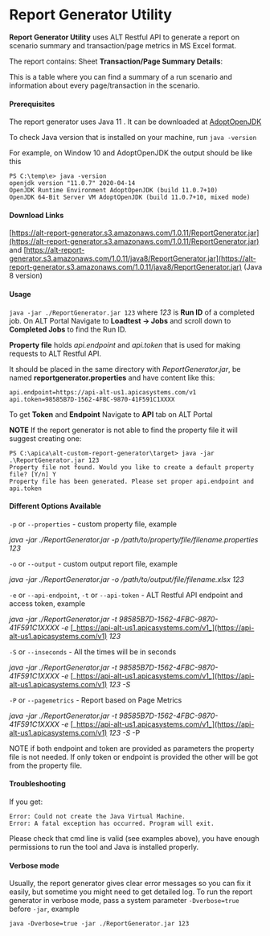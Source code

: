 # Report Generator Utility

**Report Generator Utility** uses ALT Restful API to generate a report on scenario summary and transaction/page metrics in MS Excel format.

The report contains: Sheet **Transaction/Page Summary Details**:

This is a table where you can find a summary of a run scenario and information about every page/transaction in the scenario.

#### Prerequisites <a href="#reportgeneratorutility-prerequisites" id="reportgeneratorutility-prerequisites"></a>

The report generator uses Java 11 . It can be downloaded at [AdoptOpenJDK](https://adoptopenjdk.net/?variant=openjdk11\&jvmVariant=hotspot)

To check Java version that is installed on your machine, run `java -version`

For example, on Window 10 and AdoptOpenJDK the output should be like this

```
PS C:\temp\e> java -version
openjdk version "11.0.7" 2020-04-14
OpenJDK Runtime Environment AdoptOpenJDK (build 11.0.7+10)
OpenJDK 64-Bit Server VM AdoptOpenJDK (build 11.0.7+10, mixed mode)
```

#### Download Links <a href="#reportgeneratorutility-downloadlinks" id="reportgeneratorutility-downloadlinks"></a>

[https://alt-report-generator.s3.amazonaws.com/1.0.11/ReportGenerator.jar](https://alt-report-generator.s3.amazonaws.com/1.0.11/ReportGenerator.jar) and [https://alt-report-generator.s3.amazonaws.com/1.0.11/java8/ReportGenerator.jar](https://alt-report-generator.s3.amazonaws.com/1.0.11/java8/ReportGenerator.jar) (Java 8 version)

#### Usage <a href="#reportgeneratorutility-usage" id="reportgeneratorutility-usage"></a>

`java -jar ./ReportGenerator.jar 123` where _123_ is **Run ID** of a completed job. On ALT Portal Navigate to **Loadtest → Jobs** and scroll down to **Completed Jobs** to find the Run ID.

**Property file** holds _api.endpoint_ and _api.token_ that is used for making requests to ALT Restful API.

It should be placed in the same directory with _ReportGenerator.jar_, be named **reportgenerator.properties** and have content like this:

```
api.endpoint=https://api-alt-us1.apicasystems.com/v1
api.token=98585B7D-1562-4FBC-9870-41F591C1XXXX
```

To get **Token** and **Endpoint** Navigate to **API** tab on ALT Portal

**NOTE** If the report generator is not able to find the property file it will suggest creating one:

```
PS C:\apica\alt-custom-report-generator\target> java -jar .\ReportGenerator.jar 123
Property file not found. Would you like to create a default property file? [Y/n] Y
Property file has been generated. Please set proper api.endpoint and api.token
```

#### Different Options Available <a href="#reportgeneratorutility-differentoptionsavailable" id="reportgeneratorutility-differentoptionsavailable"></a>

`-p` or `--properties` - custom property file, example

_java -jar ./ReportGenerator.jar -p /path/to/property/file/filename.properties 123_

`-o` or `--output` - custom output report file, example

_java -jar ./ReportGenerator.jar -o /path/to/output/file/filename.xlsx 123_

`-e` or `--api-endpoint`, `-t` or `--api-token` - ALT Restful API endpoint and access token, example

_java -jar ./ReportGenerator.jar -t 98585B7D-1562-4FBC-9870-41F591C1XXXX -e_ [_https://api-alt-us1.apicasystems.com/v1_](https://api-alt-us1.apicasystems.com/v1) _123_

`-S` or `--inseconds` - All the times will be in seconds

_java -jar ./ReportGenerator.jar -t 98585B7D-1562-4FBC-9870-41F591C1XXXX -e_ [_https://api-alt-us1.apicasystems.com/v1_](https://api-alt-us1.apicasystems.com/v1) _123 -S_

`-P` or `--pagemetrics` - Report based on Page Metrics

_java -jar ./ReportGenerator.jar -t 98585B7D-1562-4FBC-9870-41F591C1XXXX -e_ [_https://api-alt-us1.apicasystems.com/v1_](https://api-alt-us1.apicasystems.com/v1) _123 -S_ -P

NOTE if both endpoint and token are provided as parameters the property file is not needed. If only token or endpoint is provided the other will be got from the property file.

#### Troubleshooting <a href="#reportgeneratorutility-troubleshooting" id="reportgeneratorutility-troubleshooting"></a>

If you get:

```
Error: Could not create the Java Virtual Machine.
Error: A fatal exception has occurred. Program will exit.
```

Please check that cmd line is valid (see examples above), you have enough permissions to run the tool and Java is installed properly.

#### Verbose mode <a href="#reportgeneratorutility-verbosemode" id="reportgeneratorutility-verbosemode"></a>

Usually, the report generator gives clear error messages so you can fix it easily, but sometime you might need to get detailed log. To run the report generator in verbose mode, pass a system parameter `-Dverbose=true` before `-jar`, example

```
java -Dverbose=true -jar ./ReportGenerator.jar 123
```
